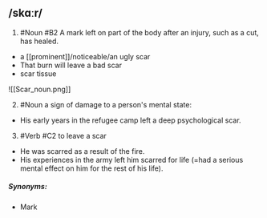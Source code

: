 ## /skɑːr/  
1. #Noun
#B2
A mark left on part of the body after an injury, such as a cut, has healed.

- a [[prominent]]/noticeable/an ugly scar
- That burn will leave a bad scar
- scar tissue

![[Scar_noun.png]]

2. #Noun
a sign of damage to a person's mental state:

- His early years in the refugee camp left a deep psychological scar.

3. #Verb 
#C2
to leave a scar

- He was scarred as a result of the fire.
- His experiences in the army left him scarred for life (=had a serious mental effect on him for the rest of his life).

##### Synonyms:
 - Mark